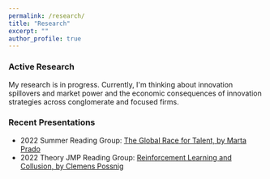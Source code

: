 ```yaml
---
permalink: /research/
title: "Research"
excerpt: ""
author_profile: true
---
```

### Active Research
My research is in progress. Currently, I'm thinking about innovation spillovers and market power and the economic consequences of innovation strategies across conglomerate and focused firms. 

### Recent Presentations
* 2022 Summer Reading Group: [The Global Race for Talent, by Marta Prado](/files/Global_Race_for_Talent.pdf)
* 2022 Theory JMP Reading Group: [Reinforcement Learning and Collusion, by Clemens Possnig](/files/2023.01.28_Possnig.pdf)
